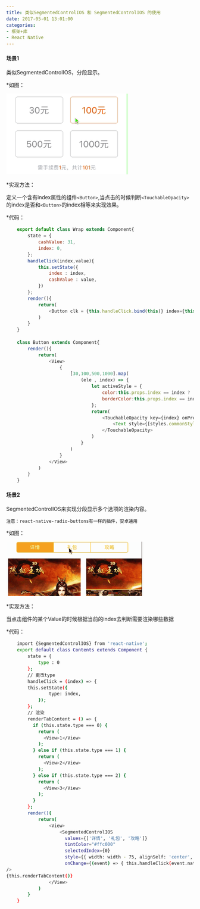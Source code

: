 ```yaml
---
title: 类似SegmentedControlIOS 和 SegmentedControlIOS 的使用
date: 2017-05-01 13:01:00
categories:
- 框架+库
- React Native
---
```



#### 场景1

类似SegmentedControlIOS，分段显示。

<!--more-->

*如图：

![](/assets/rn/8.gif)

*实现方法：

定义一个含有index属性的组件`<Button>`,当点击的时候判断`<TouchableOpacity>`的index是否和`<Button>`的index相等来实现效果。

*代码：

```javascript
	export default class Wrap extends Component{
		state = {
  			cashValue: 31,
  			index: 0,
		};
		handleClick(index,value){
			this.setState({
				index : index,
				cashValue : value,
			})
		};
		render(){
			return(
				<Button clk = {this.handleClick.bind(this)} index={this.state.index} />
			)
		}
	}
	
	class Button extends Component{
		render(){
			return(
				<View>
					{
						[30,100,500,1000].map(
							(ele , index) => {
								let activeStyle = {
									color:this.props.index == index ? 'red' : 'black',
									borderColor:this.props.index == index ? 'red' : 'black',
								};
								return(
									<TouchableOpacity key={index} onPress={this.props.clk.bind( null, index , ele)} activeOpacity={1} >
										<Text style={[styles.commonStyle,activeStyle]} >{ele}元</Text>
									</TouchableOpacity>
								)
							}
						)
					}
				</View>
			)
		}
	}
```

#### 场景2

SegmentedControlIOS来实现分段显示多个选项的渲染内容。

`注意：react-native-radio-buttons有一样的插件，安卓通用`

*如图：

![](/assets/rn/9.gif)

*实现方法：

当点击组件的某个Value的时候根据当前的index去判断需要渲染哪些数据

*代码：

```bash
	import {SegmentedControlIOS} from 'react-native';
	export default class Contents extends Component {
		state = {
			type : 0
		};
		// 更改type
		handleClick = (index) => {
  		this.setState({
    			type: index,
  			});
		};
		// 渲染
		renderTabContent = () => {
		  if (this.state.type === 0) {
		    return (
		      <View>1</View>
		    );
		  } else if (this.state.type === 1) {
		    return (
		      <View>2</View>
		    );
		  } else if (this.state.type === 2) {
		    return (
		      <View>3</View>
		    );
		  }
		};
		render(){
			return(
				<View>
					<SegmentedControlIOS
					  values={['详情', '礼包', '攻略']}
					  tintColor="#ffc000"
					  selectedIndex={0}
					  style={{ width: width - 75, alignSelf: 'center', marginBottom: 8 }}
					  onChange={(event) => { this.handleClick(event.nativeEvent.selectedSegmentIndex); }}
/>
{this.renderTabContent()}
				</View>
			)
		}
	}

```


